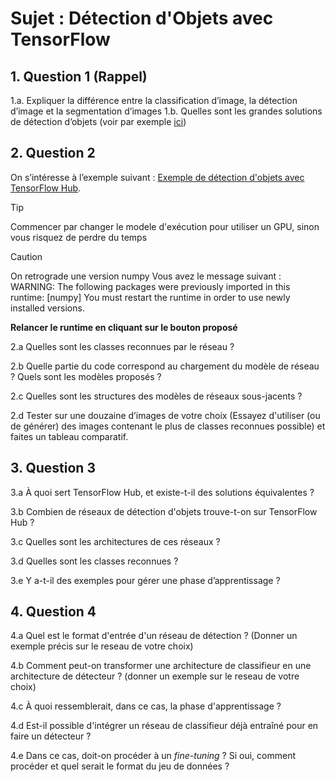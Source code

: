 
# Sujet : Détection d'Objets avec TensorFlow

## 1. Question 1 (Rappel)

  1.a. Expliquer la différence entre la classification d’image, la détection d’image et la segmentation d’images
  1.b. Quelles sont les grandes solutions de détection d’objets (voir par exemple [ici](https://developers.arcgis.com/python/guide/how-ssd-works/))

## 2. Question 2

On s’intéresse à l’exemple suivant : [Exemple de détection d'objets avec TensorFlow Hub](https://colab.research.google.com/github/tensorflow/docs/blob/master/site/en/hub/tutorials/tf2_object_detection.ipynb). 
> [!TIP]
>Commencer par changer le modele d'exécution pour utiliser un GPU, sinon vous risquez de perdre du temps

> [!CAUTION]
> On retrograde une version numpy 
Vous avez le message suivant : WARNING: The following packages were previously imported in this runtime:
  [numpy]
You must restart the runtime in order to use newly installed versions.
> 
>**Relancer le runtime en cliquant sur le bouton proposé**




 2.a Quelles sont les classes reconnues par le réseau ?

 2.b Quelle partie du code correspond au chargement du modèle de réseau ? Quels sont les modèles proposés ?

 2.c Quelles sont les structures des modèles de réseaux sous-jacents ?

 2.d Tester sur une douzaine d’images de votre choix (Essayez d'utiliser (ou de générer)  des images contenant le plus de classes reconnues possible) et faites un tableau comparatif.

 ## 3. Question 3

 3.a À quoi sert TensorFlow Hub, et existe-t-il des solutions équivalentes ?

 3.b Combien de réseaux de détection d'objets trouve-t-on sur TensorFlow Hub ?

 3.c Quelles sont les architectures de ces réseaux ?

 3.d Quelles sont les classes reconnues ?

 3.e Y a-t-il des exemples pour gérer une phase d’apprentissage ?

 ## 4. Question 4
 

4.a Quel est le format d'entrée d'un réseau de détection ? (Donner un exemple précis sur le reseau de votre choix)

4.b Comment peut-on transformer une architecture de classifieur en une architecture de détecteur ? (donner un exemple sur le reseau de votre choix)

4.c À quoi ressemblerait, dans ce cas, la phase d'apprentissage ?

4.d Est-il possible d'intégrer un réseau de classifieur déjà entraîné pour en faire un détecteur ?

4.e Dans ce cas, doit-on procéder à un *fine-tuning* ? Si oui, comment procéder et quel serait le format du jeu de données ?

